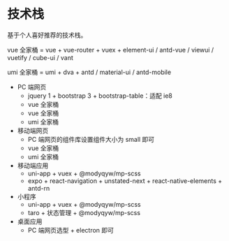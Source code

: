 # 技术栈

基于个人喜好推荐的技术栈。

vue 全家桶 = vue + vue-router + vuex + element-ui / antd-vue / viewui / vuetify / cube-ui / vant

umi 全家桶 = umi + dva + antd / material-ui / antd-mobile

- PC 端网页
  - jquery 1 + bootstrap 3 + bootstrap-table：适配 ie8
  - vue 全家桶
  - vue 全家桶
  - umi 全家桶
- 移动端网页
  - PC 端网页的组件库设置组件大小为 small 即可
  - vue 全家桶
  - umi 全家桶
- 移动端应用
  - uni-app + vuex + @modyqyw/mp-scss
  - expo + react-navigation + unstated-next + react-native-elements + antd-rn
- 小程序
  - uni-app + vuex + @modyqyw/mp-scss
  - taro + 状态管理 + @modyqyw/mp-scss
- 桌面应用
  - PC 端网页选型 + electron 即可

<Vssue />
